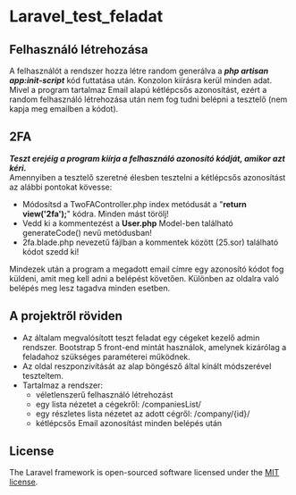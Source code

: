 # Laravel_test_feladat

## Felhasználó létrehozása

A felhasználót a rendszer hozza létre random generálva a ***php artisan app:init-script*** kód futtatása után. Konzolon kiírásra kerül minden adat.<br>
Mivel a program tartalmaz Email alapú kétlépcsős azonosítást, ezért a random felhasználó létrehozása után nem fog tudni belépni a tesztelő (nem kapja meg emailben a kódot).<br>

## 2FA
***Teszt erejéig a program kiírja a felhasználó azonosító kódját, amikor azt kéri.***<br>
Amennyiben a tesztelő szeretné élesben tesztelni a kétlépcsős azonosítást az alábbi pontokat kövesse:
- Módosítsd a TwoFAController.php index metódusát a "**return view('2fa');**" kódra. Minden mást törölj!
- Vedd ki a kommentezést a **User.php** Model-ben található generateCode() nevű metódusban!
- 2fa.blade.php nevezetű fájlban a kommentek között (25.sor) található kódot szedd ki!

Mindezek után a program a megadott email címre egy azonosító kódot fog küldeni, amit meg kell adni a belépést követően. Különben az oldalra való belépés meg lesz tagadva minden esetben.

## A projektről röviden
- Az általam megvalósított teszt feladat egy cégeket kezelő admin rendszer. Bootstrap 5 front-end mintát használok, amelynek kizárólag a feladahoz szükséges paraméterei működnek.
- Az oldal reszponzivítását az alap böngésző által kínált módszerével teszteltem.
- Tartalmaz a rendszer:
    - véletlenszerű felhasználó létrehozást 
    - egy lista nézetet a cégekről: /companiesList/
    - egy részletes lista nézetet az adott cégről: /company/{id}/
    - kétlépcsős Email azonosítást minden belépés után

## License

The Laravel framework is open-sourced software licensed under the [MIT license](https://opensource.org/licenses/MIT).
